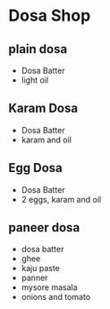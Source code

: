 # Dosa Shop

## plain dosa
* Dosa Batter
* light oil

## Karam Dosa
* Dosa Batter
* karam and oil

## Egg Dosa
* Dosa Batter
* 2 eggs, karam and oil

## paneer dosa
* dosa batter
* ghee
* kaju paste
* panner
* mysore masala
* onions and tomato